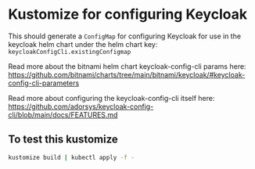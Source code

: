 # Kustomize for configuring Keycloak
This should generate a `ConfigMap` for configuring Keycloak for use in the keycloak helm chart under the helm chart key:
`keycloakConfigCli.existingConfigmap`

Read more about the bitnami helm chart keycloak-config-cli params here:
https://github.com/bitnami/charts/tree/main/bitnami/keycloak/#keycloak-config-cli-parameters

Read more about configuring the keycloak-config-cli itself here:
https://github.com/adorsys/keycloak-config-cli/blob/main/docs/FEATURES.md


## To test this kustomize

```bash
kustomize build | kubectl apply -f -
```
